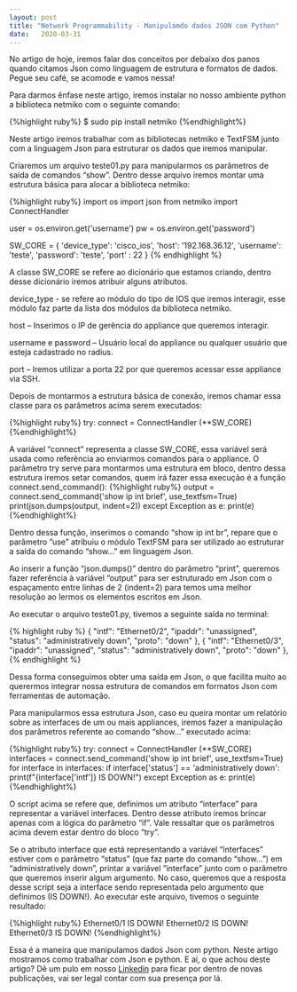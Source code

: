 ```yaml
---
layout: post 
title: "Network Programmability - Manipulamdo dados JSON com Python"
date:   2020-03-31
---
```


<p class="intro"><span class="dropcap">N</span>o artigo de hoje, iremos falar  dos conceitos por debaixo dos panos quando citamos Json como linguagem de estrutura e formatos de dados. Pegue seu café, se acomode e vamos nessa!</p>

<p>Para darmos ênfase neste artigo, iremos instalar no nosso ambiente python a biblioteca netmiko com o seguinte comando:</p>
{%highlight ruby%}
   $ sudo pip install netmiko
{%endhighlight%}
<p>Neste artigo iremos trabalhar com as bibliotecas netmiko e TextFSM junto com a linguagem Json para estruturar os dados que iremos manipular.</p>

<p>Criaremos um arquivo teste01.py para manipularmos os parâmetros de saída de comandos “show”. Dentro desse arquivo iremos montar uma estrutura básica para alocar a biblioteca netmiko:</p>
{%highlight ruby%}
 import os
 import json
 from netmiko import ConnectHandler

user = os.environ.get('username')
pw = os.environ.get('password')

SW_CORE = {
    'device_type': 'cisco_ios', 
    'host':   '192.168.36.12',
    'username': 'teste',
    'password': 'teste',
    'port' : 22
}
{% endhighlight %}
<p>A classe SW_CORE se refere ao dicionário que estamos criando, dentro desse dicionário iremos atribuir alguns atributos.</p>

<p>device_type - se refere ao módulo do tipo de IOS que iremos interagir, esse módulo faz parte da lista dos módulos da biblioteca netmiko.</p>

<p>host – Inserimos o IP de gerência do appliance que queremos interagir.</p>

<p>username e password – Usuário local do appliance ou qualquer usuário que esteja cadastrado no radius.</p>

<p>port – Iremos utilizar a porta 22 por que queremos acessar esse appliance via SSH.</p>

<p>Depois de montarmos a estrutura básica de conexão, iremos chamar essa classe para os parâmetros acima serem executados:   </p>
{%highlight ruby%}
 try:
	connect = ConnectHandler (**SW_CORE)
{%endhighlight%}

A variável “connect” representa a classe SW_CORE, essa variável será usada como referência ao enviarmos comandos para o appliance. O parâmetro try serve para montarmos uma estrutura em bloco, dentro dessa estrutura iremos setar comandos, quem irá fazer essa execução é a função connect.send_command():
{%highlight ruby%}
output = connect.send_command('show ip int brief', use_textfsm=True)
    print(json.dumps(output, indent=2))
except Exception as e:
    print(e)
{%endhighlight%}
<p>Dentro dessa função, inserimos o comando “show ip int br”, repare que o parâmetro ”use” atribuiu o módulo TextFSM para ser utilizado ao estruturar a saída do comando “show...” em linguagem Json.</p>

<p>Ao inserir a função “json.dumps()” dentro do parâmetro “print”, queremos fazer referência à variável “output” para ser estruturado em Json com o espaçamento entre linhas de 2 (indent=2) para temos uma melhor resolução ao lermos os elementos escritos em Json.</p>

<p>Ao executar o arquivo teste01.py, tivemos a seguinte saída no terminal:</p>
{% highlight ruby %} 
 {
    "intf": "Ethernet0/2",
    "ipaddr": "unassigned",
    "status": "administratively down",
    "proto": "down"
  },
  {
    "intf": "Ethernet0/3",
    "ipaddr": "unassigned",
    "status": "administratively down",
    "proto": "down"
  },
{% endhighlight %}
<p>Dessa forma conseguimos obter uma saída em Json, o que facilita muito ao querermos integrar nossa estrutura de comandos em formatos Json com ferramentas de automação.</p>

<p>Para manipularmos essa estrutura Json, caso eu queira montar um relatório sobre as interfaces de um ou mais appliances, iremos fazer a manipulação dos parâmetros referente ao comando “show...” executado acima:</p>
{%highlight ruby%}
 try:
	connect = ConnectHandler (**SW_CORE)
	interfaces = connect.send_command('show ip int brief', use_textfsm=True)
	for interface in interfaces:
        		if interface['status'] == 'administratively down':             
             		print(f"{interface['intf']} IS DOWN!")
except Exception as e:
   print(e) 
{%endhighlight%}
<p>O script acima se refere que, definimos um atributo “interface” para representar a variável interfaces. Dentro desse atributo iremos brincar apenas com a lógica do parâmetro “if”.  Vale ressaltar que os parâmetros acima devem estar dentro do bloco “try”.</p>

<p>Se o atributo interface que está representando a variável “interfaces” estiver com o parâmetro “status” (que faz parte do comando “show...”) em “administratively down”, printar a variável ”interface” junto com o parâmetro que queremos inserir algum argumento. No caso, queremos que a resposta desse script seja a interface sendo representada pelo argumento que definimos (IS DOWN!). Ao executar este arquivo, tivemos o seguinte resultado:</p>
{%highlight ruby%}
  Ethernet0/1 IS DOWN!
  Ethernet0/2 IS DOWN!
  Ethernet0/3 IS DOWN!
{%endhighlight%}
<p>Essa é a maneira que manipulamos dados Json com python. Neste artigo mostramos como trabalhar com Json e python. E aí, o que achou deste artigo? Dê um pulo em nosso <a href="https://www.linkedin.com/company/ccna-student/?viewAsMember=true">Linkedin</a> para ficar por dentro de novas publicações, vai ser legal contar com sua presença por lá.</p>

